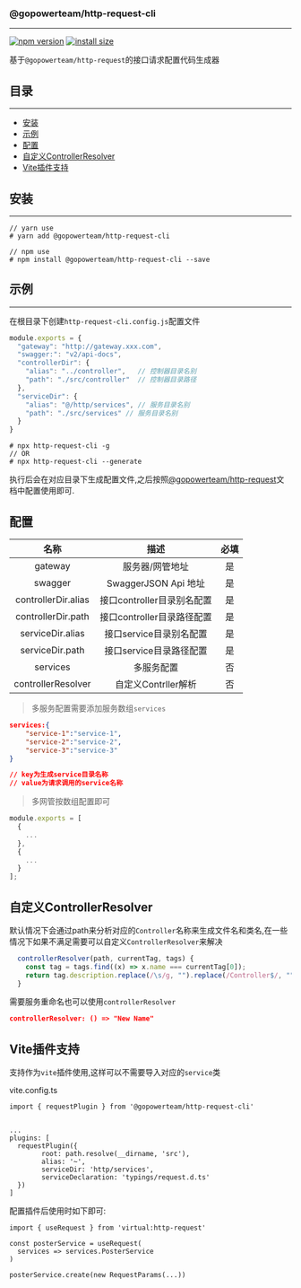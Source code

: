 ### @gopowerteam/http-request-cli
---

[![npm version](https://img.shields.io/npm/v/@gopowerteam/http-request-cli.svg?style=flat-square)](https://www.npmjs.org/package/@gopowerteam/http-request-cli)
[![install size](https://packagephobia.now.sh/badge?p=@gopowerteam/http-request-cli)](https://packagephobia.now.sh/result?p=@gopowerteam/http-request-cli)


基于`@gopowerteam/http-request`的接口请求配置代码生成器

## 目录
---

  - [安装](#安装)
  - [示例](#示例)
  - [配置](#配置)
  - [自定义ControllerResolver](#自定义ControllerResolver)
  - [Vite插件支持](#Vite插件支持)
  

## 安装
---

```shell
// yarn use
# yarn add @gopowerteam/http-request-cli

// npm use
# npm install @gopowerteam/http-request-cli --save
```

## 示例
---

在根目录下创建`http-request-cli.config.js`配置文件

```javascript
module.exports = {
  "gateway": "http://gateway.xxx.com",
  "swagger:": "v2/api-docs",
  "controllerDir": {
    "alias": "../controller",   // 控制器目录名别
    "path": "./src/controller"  // 控制器目录路径
  },
  "serviceDir": {
    "alias": "@/http/services", // 服务目录名别
    "path": "./src/services" // 服务目录名别
  }
}

```

```shell
# npx http-request-cli -g 
// OR
# npx http-request-cli --generate
```

执行后会在对应目录下生成配置文件,之后按照[@gopowerteam/http-request](https://www.npmjs.com/package/@gopowerteam/http-request)文档中配置使用即可.

## 配置


|        名称         |            描述            | 必填  |
| :-----------------: | :------------------------: | :---: |
|       gateway       |      服务器/网管地址       |  是   |
|       swagger       |    SwaggerJSON Api 地址    |  是   |
| controllerDir.alias | 接口controller目录别名配置 |  是   |
| controllerDir.path  | 接口controller目录路径配置 |  是   |
|  serviceDir.alias   |  接口service目录别名配置   |  是   |
|   serviceDir.path   |  接口service目录路径配置   |  是   |
|      services       |         多服务配置         |  否   |
| controllerResolver  |    自定义Contrller解析     |  否   |


> 多服务配置需要添加服务数组`services`

```json
services:{
    "service-1":"service-1",
    "service-2":"service-2",
    "service-3":"service-3"
}

// key为生成service目录名称
// value为请求调用的service名称
```

> 多网管按数组配置即可

```javascript
module.exports = [
  {
    ...
  },
  {
    ...
  }
];

```

## 自定义ControllerResolver

默认情况下会通过path来分析对应的`Controller`名称来生成文件名和类名,在一些情况下如果不满足需要可以自定义`ControllerResolver`来解决

```javascript
  controllerResolver(path, currentTag, tags) {
    const tag = tags.find((x) => x.name === currentTag[0]);
    return tag.description.replace(/\s/g, "").replace(/Controller$/, "");
  }
```

需要服务重命名也可以使用`controllerResolver`

```json
controllerResolver: () => "New Name"
```

## Vite插件支持

支持作为`vite`插件使用,这样可以不需要导入对应的`service`类

vite.config.ts
```
import { requestPlugin } from '@gopowerteam/http-request-cli'


...
plugins: [
  requestPlugin({
        root: path.resolve(__dirname, 'src'),
        alias: '~',
        serviceDir: 'http/services',
        serviceDeclaration: 'typings/request.d.ts'
  })
]
```


配置插件后使用时如下即可:

```
import { useRequest } from 'virtual:http-request'

const posterService = useRequest(
  services => services.PosterService
)

posterService.create(new RequestParams(...))
```
